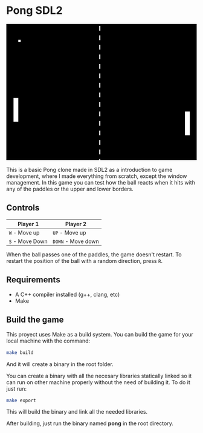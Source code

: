 # Pong SDL2

![pong](./pong.png)

This is a basic Pong clone made in SDL2 as a introduction to game development, where I made everything from scratch, except the window management.
In this game you can test how the ball reacts when it hits with any of the paddles or the upper and lower borders.

## Controls

| Player 1    | Player 2    |
|--------------- | --------------- |
| `W` - Move up   | `UP` - Move up   |
| `S` - Move Down   | `DOWN` - Move down   |

When the ball passes one of the paddles, the game doesn't restart. To restart the position of the ball with a random direction, press `R`.

## Requirements
- A C++ compiler installed (g++, clang, etc)
- Make

## Build the game
This proyect uses Make as a build system. 
You can build the game for your local machine with the command:
```bash
make build
```
And it will create a binary in the root folder.

You can create a binary with all the necesary libraries statically linked so it can run on other machine properly without the need of building it.
To do it just run:
```bash
make export
```
This will build the binary and link all the needed libraries.

After building, just run the binary named **pong** in the root directory.

